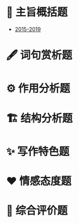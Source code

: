 # 🎯 主旨概括题

- [2015-2019](../../../../Resource/15-19阅读练习.pdf) 

# 🖋️ 词句赏析题

# ⚙️ 作用分析题

# 🏗️ 结构分析题

# ✨ 写作特色题

# ❤️ 情感态度题

# 🌟 综合评价题